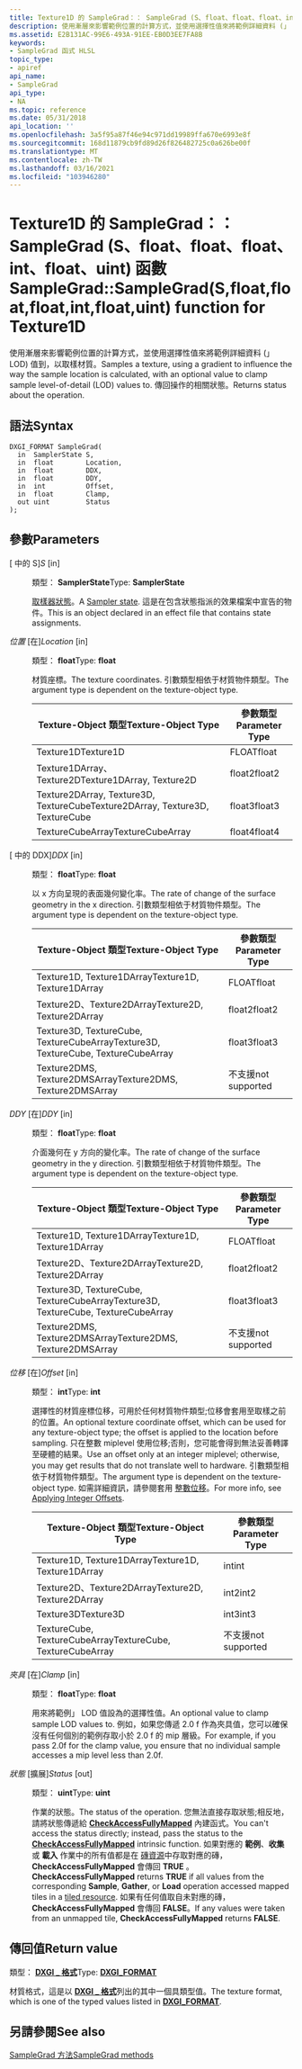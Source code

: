 ```yaml
---
title: Texture1D 的 SampleGrad：： SampleGrad (S、float、float、float、int、float、uint) 函數
description: 使用漸層來影響範例位置的計算方式，並使用選擇性值來將範例詳細資料 (」 LOD) 值到，以取樣材質。 適用于 Texture1D。
ms.assetid: E2B131AC-99E6-493A-91EE-EB0D3EE7FA8B
keywords:
- SampleGrad 函式 HLSL
topic_type:
- apiref
api_name:
- SampleGrad
api_type:
- NA
ms.topic: reference
ms.date: 05/31/2018
api_location: ''
ms.openlocfilehash: 3a5f95a87f46e94c971dd19989ffa670e6993e8f
ms.sourcegitcommit: 168d11879cb9fd89d26f826482725c0a626be00f
ms.translationtype: MT
ms.contentlocale: zh-TW
ms.lasthandoff: 03/16/2021
ms.locfileid: "103946280"
---
```

# <a name="samplegradsamplegradsfloatfloatfloatintfloatuint-function-for-texture1d"></a><span data-ttu-id="e8704-105">Texture1D 的 SampleGrad：： SampleGrad (S、float、float、float、int、float、uint) 函數</span><span class="sxs-lookup"><span data-stu-id="e8704-105">SampleGrad::SampleGrad(S,float,float,float,int,float,uint) function for Texture1D</span></span>

<span data-ttu-id="e8704-106">使用漸層來影響範例位置的計算方式，並使用選擇性值來將範例詳細資料 (」 LOD) 值到，以取樣材質。</span><span class="sxs-lookup"><span data-stu-id="e8704-106">Samples a texture, using a gradient to influence the way the sample location is calculated, with an optional value to clamp sample level-of-detail (LOD) values to.</span></span> <span data-ttu-id="e8704-107">傳回操作的相關狀態。</span><span class="sxs-lookup"><span data-stu-id="e8704-107">Returns status about the operation.</span></span>

## <a name="syntax"></a><span data-ttu-id="e8704-108">語法</span><span class="sxs-lookup"><span data-stu-id="e8704-108">Syntax</span></span>


``` syntax
DXGI_FORMAT SampleGrad(
  in  SamplerState S,
  in  float        Location,
  in  float        DDX,
  in  float        DDY,
  in  int          Offset,
  in  float        Clamp,
  out uint         Status
);
```



## <a name="parameters"></a><span data-ttu-id="e8704-109">參數</span><span class="sxs-lookup"><span data-stu-id="e8704-109">Parameters</span></span>

<dl> <dt>

<span data-ttu-id="e8704-110"> \[ 中的 S\]</span><span class="sxs-lookup"><span data-stu-id="e8704-110">*S* \[in\]</span></span>
</dt> <dd>

<span data-ttu-id="e8704-111">類型： **SamplerState**</span><span class="sxs-lookup"><span data-stu-id="e8704-111">Type: **SamplerState**</span></span>

<span data-ttu-id="e8704-112">[取樣器狀態](dx-graphics-hlsl-sampler.md)。</span><span class="sxs-lookup"><span data-stu-id="e8704-112">A [Sampler state](dx-graphics-hlsl-sampler.md).</span></span> <span data-ttu-id="e8704-113">這是在包含狀態指派的效果檔案中宣告的物件。</span><span class="sxs-lookup"><span data-stu-id="e8704-113">This is an object declared in an effect file that contains state assignments.</span></span>

</dd> <dt>

<span data-ttu-id="e8704-114">*位置* \[在\]</span><span class="sxs-lookup"><span data-stu-id="e8704-114">*Location* \[in\]</span></span>
</dt> <dd>

<span data-ttu-id="e8704-115">類型： **float**</span><span class="sxs-lookup"><span data-stu-id="e8704-115">Type: **float**</span></span>

<span data-ttu-id="e8704-116">材質座標。</span><span class="sxs-lookup"><span data-stu-id="e8704-116">The texture coordinates.</span></span> <span data-ttu-id="e8704-117">引數類型相依于材質物件類型。</span><span class="sxs-lookup"><span data-stu-id="e8704-117">The argument type is dependent on the texture-object type.</span></span>



| <span data-ttu-id="e8704-118">Texture-Object 類型</span><span class="sxs-lookup"><span data-stu-id="e8704-118">Texture-Object Type</span></span>                    | <span data-ttu-id="e8704-119">參數類型</span><span class="sxs-lookup"><span data-stu-id="e8704-119">Parameter Type</span></span> |
|----------------------------------------|----------------|
| <span data-ttu-id="e8704-120">Texture1D</span><span class="sxs-lookup"><span data-stu-id="e8704-120">Texture1D</span></span>                              | <span data-ttu-id="e8704-121">FLOAT</span><span class="sxs-lookup"><span data-stu-id="e8704-121">float</span></span>          |
| <span data-ttu-id="e8704-122">Texture1DArray、Texture2D</span><span class="sxs-lookup"><span data-stu-id="e8704-122">Texture1DArray, Texture2D</span></span>              | <span data-ttu-id="e8704-123">float2</span><span class="sxs-lookup"><span data-stu-id="e8704-123">float2</span></span>         |
| <span data-ttu-id="e8704-124">Texture2DArray, Texture3D, TextureCube</span><span class="sxs-lookup"><span data-stu-id="e8704-124">Texture2DArray, Texture3D, TextureCube</span></span> | <span data-ttu-id="e8704-125">float3</span><span class="sxs-lookup"><span data-stu-id="e8704-125">float3</span></span>         |
| <span data-ttu-id="e8704-126">TextureCubeArray</span><span class="sxs-lookup"><span data-stu-id="e8704-126">TextureCubeArray</span></span>                       | <span data-ttu-id="e8704-127">float4</span><span class="sxs-lookup"><span data-stu-id="e8704-127">float4</span></span>         |



 

</dd> <dt>

<span data-ttu-id="e8704-128"> \[ 中的 DDX\]</span><span class="sxs-lookup"><span data-stu-id="e8704-128">*DDX* \[in\]</span></span>
</dt> <dd>

<span data-ttu-id="e8704-129">類型： **float**</span><span class="sxs-lookup"><span data-stu-id="e8704-129">Type: **float**</span></span>

<span data-ttu-id="e8704-130">以 x 方向呈現的表面幾何變化率。</span><span class="sxs-lookup"><span data-stu-id="e8704-130">The rate of change of the surface geometry in the x direction.</span></span> <span data-ttu-id="e8704-131">引數類型相依于材質物件類型。</span><span class="sxs-lookup"><span data-stu-id="e8704-131">The argument type is dependent on the texture-object type.</span></span>



| <span data-ttu-id="e8704-132">Texture-Object 類型</span><span class="sxs-lookup"><span data-stu-id="e8704-132">Texture-Object Type</span></span>                      | <span data-ttu-id="e8704-133">參數類型</span><span class="sxs-lookup"><span data-stu-id="e8704-133">Parameter Type</span></span> |
|------------------------------------------|----------------|
| <span data-ttu-id="e8704-134">Texture1D, Texture1DArray</span><span class="sxs-lookup"><span data-stu-id="e8704-134">Texture1D, Texture1DArray</span></span>                | <span data-ttu-id="e8704-135">FLOAT</span><span class="sxs-lookup"><span data-stu-id="e8704-135">float</span></span>          |
| <span data-ttu-id="e8704-136">Texture2D、Texture2DArray</span><span class="sxs-lookup"><span data-stu-id="e8704-136">Texture2D, Texture2DArray</span></span>                | <span data-ttu-id="e8704-137">float2</span><span class="sxs-lookup"><span data-stu-id="e8704-137">float2</span></span>         |
| <span data-ttu-id="e8704-138">Texture3D, TextureCube, TextureCubeArray</span><span class="sxs-lookup"><span data-stu-id="e8704-138">Texture3D, TextureCube, TextureCubeArray</span></span> | <span data-ttu-id="e8704-139">float3</span><span class="sxs-lookup"><span data-stu-id="e8704-139">float3</span></span>         |
| <span data-ttu-id="e8704-140">Texture2DMS, Texture2DMSArray</span><span class="sxs-lookup"><span data-stu-id="e8704-140">Texture2DMS, Texture2DMSArray</span></span>            | <span data-ttu-id="e8704-141">不支援</span><span class="sxs-lookup"><span data-stu-id="e8704-141">not supported</span></span>  |



 

</dd> <dt>

<span data-ttu-id="e8704-142">*DDY* \[在\]</span><span class="sxs-lookup"><span data-stu-id="e8704-142">*DDY* \[in\]</span></span>
</dt> <dd>

<span data-ttu-id="e8704-143">類型： **float**</span><span class="sxs-lookup"><span data-stu-id="e8704-143">Type: **float**</span></span>

<span data-ttu-id="e8704-144">介面幾何在 y 方向的變化率。</span><span class="sxs-lookup"><span data-stu-id="e8704-144">The rate of change of the surface geometry in the y direction.</span></span> <span data-ttu-id="e8704-145">引數類型相依于材質物件類型。</span><span class="sxs-lookup"><span data-stu-id="e8704-145">The argument type is dependent on the texture-object type.</span></span>



| <span data-ttu-id="e8704-146">Texture-Object 類型</span><span class="sxs-lookup"><span data-stu-id="e8704-146">Texture-Object Type</span></span>                      | <span data-ttu-id="e8704-147">參數類型</span><span class="sxs-lookup"><span data-stu-id="e8704-147">Parameter Type</span></span> |
|------------------------------------------|----------------|
| <span data-ttu-id="e8704-148">Texture1D, Texture1DArray</span><span class="sxs-lookup"><span data-stu-id="e8704-148">Texture1D, Texture1DArray</span></span>                | <span data-ttu-id="e8704-149">FLOAT</span><span class="sxs-lookup"><span data-stu-id="e8704-149">float</span></span>          |
| <span data-ttu-id="e8704-150">Texture2D、Texture2DArray</span><span class="sxs-lookup"><span data-stu-id="e8704-150">Texture2D, Texture2DArray</span></span>                | <span data-ttu-id="e8704-151">float2</span><span class="sxs-lookup"><span data-stu-id="e8704-151">float2</span></span>         |
| <span data-ttu-id="e8704-152">Texture3D, TextureCube, TextureCubeArray</span><span class="sxs-lookup"><span data-stu-id="e8704-152">Texture3D, TextureCube, TextureCubeArray</span></span> | <span data-ttu-id="e8704-153">float3</span><span class="sxs-lookup"><span data-stu-id="e8704-153">float3</span></span>         |
| <span data-ttu-id="e8704-154">Texture2DMS, Texture2DMSArray</span><span class="sxs-lookup"><span data-stu-id="e8704-154">Texture2DMS, Texture2DMSArray</span></span>            | <span data-ttu-id="e8704-155">不支援</span><span class="sxs-lookup"><span data-stu-id="e8704-155">not supported</span></span>  |



 

</dd> <dt>

<span data-ttu-id="e8704-156">*位移* \[在\]</span><span class="sxs-lookup"><span data-stu-id="e8704-156">*Offset* \[in\]</span></span>
</dt> <dd>

<span data-ttu-id="e8704-157">類型： **int**</span><span class="sxs-lookup"><span data-stu-id="e8704-157">Type: **int**</span></span>

<span data-ttu-id="e8704-158">選擇性的材質座標位移，可用於任何材質物件類型;位移會套用至取樣之前的位置。</span><span class="sxs-lookup"><span data-stu-id="e8704-158">An optional texture coordinate offset, which can be used for any texture-object type; the offset is applied to the location before sampling.</span></span> <span data-ttu-id="e8704-159">只在整數 miplevel 使用位移;否則，您可能會得到無法妥善轉譯至硬體的結果。</span><span class="sxs-lookup"><span data-stu-id="e8704-159">Use an offset only at an integer miplevel; otherwise, you may get results that do not translate well to hardware.</span></span> <span data-ttu-id="e8704-160">引數類型相依于材質物件類型。</span><span class="sxs-lookup"><span data-stu-id="e8704-160">The argument type is dependent on the texture-object type.</span></span> <span data-ttu-id="e8704-161">如需詳細資訊，請參閱套用 [整數位移](dx-graphics-hlsl-to-sample.md)。</span><span class="sxs-lookup"><span data-stu-id="e8704-161">For more info, see [Applying Integer Offsets](dx-graphics-hlsl-to-sample.md).</span></span>



| <span data-ttu-id="e8704-162">Texture-Object 類型</span><span class="sxs-lookup"><span data-stu-id="e8704-162">Texture-Object Type</span></span>           | <span data-ttu-id="e8704-163">參數類型</span><span class="sxs-lookup"><span data-stu-id="e8704-163">Parameter Type</span></span> |
|-------------------------------|----------------|
| <span data-ttu-id="e8704-164">Texture1D, Texture1DArray</span><span class="sxs-lookup"><span data-stu-id="e8704-164">Texture1D, Texture1DArray</span></span>     | <span data-ttu-id="e8704-165">int</span><span class="sxs-lookup"><span data-stu-id="e8704-165">int</span></span>            |
| <span data-ttu-id="e8704-166">Texture2D、Texture2DArray</span><span class="sxs-lookup"><span data-stu-id="e8704-166">Texture2D, Texture2DArray</span></span>     | <span data-ttu-id="e8704-167">int2</span><span class="sxs-lookup"><span data-stu-id="e8704-167">int2</span></span>           |
| <span data-ttu-id="e8704-168">Texture3D</span><span class="sxs-lookup"><span data-stu-id="e8704-168">Texture3D</span></span>                     | <span data-ttu-id="e8704-169">int3</span><span class="sxs-lookup"><span data-stu-id="e8704-169">int3</span></span>           |
| <span data-ttu-id="e8704-170">TextureCube, TextureCubeArray</span><span class="sxs-lookup"><span data-stu-id="e8704-170">TextureCube, TextureCubeArray</span></span> | <span data-ttu-id="e8704-171">不支援</span><span class="sxs-lookup"><span data-stu-id="e8704-171">not supported</span></span>  |



 

</dd> <dt>

<span data-ttu-id="e8704-172">*夾具* \[在\]</span><span class="sxs-lookup"><span data-stu-id="e8704-172">*Clamp* \[in\]</span></span>
</dt> <dd>

<span data-ttu-id="e8704-173">類型： **float**</span><span class="sxs-lookup"><span data-stu-id="e8704-173">Type: **float**</span></span>

<span data-ttu-id="e8704-174">用來將範例」 LOD 值設為的選擇性值。</span><span class="sxs-lookup"><span data-stu-id="e8704-174">An optional value to clamp sample LOD values to.</span></span> <span data-ttu-id="e8704-175">例如，如果您傳遞 2.0 f 作為夾具值，您可以確保沒有任何個別的範例存取小於 2.0 f 的 mip 層級。</span><span class="sxs-lookup"><span data-stu-id="e8704-175">For example, if you pass 2.0f for the clamp value, you ensure that no individual sample accesses a mip level less than 2.0f.</span></span>

</dd> <dt>

<span data-ttu-id="e8704-176">*狀態* \[擴展\]</span><span class="sxs-lookup"><span data-stu-id="e8704-176">*Status* \[out\]</span></span>
</dt> <dd>

<span data-ttu-id="e8704-177">類型： **uint**</span><span class="sxs-lookup"><span data-stu-id="e8704-177">Type: **uint**</span></span>

<span data-ttu-id="e8704-178">作業的狀態。</span><span class="sxs-lookup"><span data-stu-id="e8704-178">The status of the operation.</span></span> <span data-ttu-id="e8704-179">您無法直接存取狀態;相反地，請將狀態傳遞給 [**CheckAccessFullyMapped**](checkaccessfullymapped.md) 內建函式。</span><span class="sxs-lookup"><span data-stu-id="e8704-179">You can't access the status directly; instead, pass the status to the [**CheckAccessFullyMapped**](checkaccessfullymapped.md) intrinsic function.</span></span> <span data-ttu-id="e8704-180">如果對應的 **範例**、**收集** 或 **載入** 作業中的所有值都是在 [磚資源](/windows/desktop/direct3d11/direct3d-11-2-features)中存取對應的磚， **CheckAccessFullyMapped** 會傳回 **TRUE** 。</span><span class="sxs-lookup"><span data-stu-id="e8704-180">**CheckAccessFullyMapped** returns **TRUE** if all values from the corresponding **Sample**, **Gather**, or **Load** operation accessed mapped tiles in a [tiled resource](/windows/desktop/direct3d11/direct3d-11-2-features).</span></span> <span data-ttu-id="e8704-181">如果有任何值取自未對應的磚， **CheckAccessFullyMapped** 會傳回 **FALSE**。</span><span class="sxs-lookup"><span data-stu-id="e8704-181">If any values were taken from an unmapped tile, **CheckAccessFullyMapped** returns **FALSE**.</span></span>

</dd> </dl>

## <a name="return-value"></a><span data-ttu-id="e8704-182">傳回值</span><span class="sxs-lookup"><span data-stu-id="e8704-182">Return value</span></span>

<span data-ttu-id="e8704-183">類型： **[ **DXGI \_ 格式**](/windows/desktop/api/dxgiformat/ne-dxgiformat-dxgi_format)**</span><span class="sxs-lookup"><span data-stu-id="e8704-183">Type: **[**DXGI\_FORMAT**](/windows/desktop/api/dxgiformat/ne-dxgiformat-dxgi_format)**</span></span>

<span data-ttu-id="e8704-184">材質格式，這是以 [**DXGI \_ 格式**](/windows/desktop/api/dxgiformat/ne-dxgiformat-dxgi_format)列出的其中一個具類型值。</span><span class="sxs-lookup"><span data-stu-id="e8704-184">The texture format, which is one of the typed values listed in [**DXGI\_FORMAT**](/windows/desktop/api/dxgiformat/ne-dxgiformat-dxgi_format).</span></span>

## <a name="see-also"></a><span data-ttu-id="e8704-185">另請參閱</span><span class="sxs-lookup"><span data-stu-id="e8704-185">See also</span></span>

<dl> <dt>

[<span data-ttu-id="e8704-186">SampleGrad 方法</span><span class="sxs-lookup"><span data-stu-id="e8704-186">SampleGrad methods</span></span>](texture1d-samplegrad.md)
</dt> </dl>

 

 
